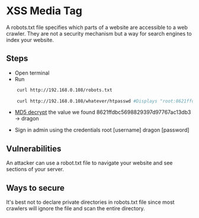 # XSS Media Tag

A robots.txt file specifies which parts of a website are accessible to a web crawler. They are not a security mechanism but a way for search engines to index your website.

## Steps
* Open terminal
* Run
```bash
	curl http://192.168.0.108/robots.txt
        
	curl http://192.168.0.108/whatever/htpasswd #Displays "root:8621ffdbc5698829397d97767ac13db3"
```
* <a href="https://hashes.com/en/decrypt/hash">MD5 decrypt</a> the value we found
	8621ffdbc5698829397d97767ac13db3 -> dragon

* Sign in admin using the credentials
	root      [username]
	dragon    [password]

## Vulnerabilities
An attacker can use a robot.txt file to navigate your website and see sections of your server.

## Ways to secure
It's best not to declare private directories in robots.txt file since most crawlers will ignore the file and scan the entire directory.
